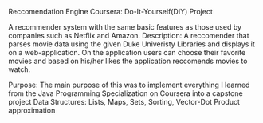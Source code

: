 

Reccomendation Engine
Coursera: Do-It-Yourself(DIY) Project

A recommender system with the same basic features as those used by companies such as Netflix and Amazon.
Description: A reccomender that parses movie data using the given Duke Univeristy Libraries and displays it on a web-application. 
             On the application users can choose their favorite movies and based on his/her likes the application reccomends movies to watch.
 
Purpose: The main purpose of this was to implement everything I learned from the Java Programming Specialization on Coursera into a capstone project
Data Structures: Lists, Maps, Sets, Sorting, Vector-Dot Product approximation

